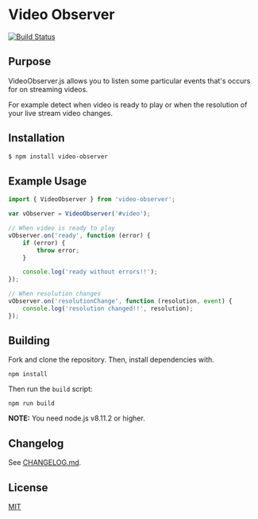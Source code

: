 # Video Observer

[![Build Status](https://travis-ci.org/morenofa/video-observer.svg?branch=master)](https://travis-ci.org/morenofa/video-observer)

## Purpose

VideoObserver.js allows you to listen some particular events that's occurs for on streaming videos. 

For example detect when video is ready to play or when the resolution of your live stream video changes.

## Installation

```bash
$ npm install video-observer
```

## Example Usage

````js
import { VideoObserver } from 'video-observer';

var vObserver = VideoObserver('#video');

// When video is ready to play
vObserver.on('ready', function (error) {
    if (error) {
        throw error;
    }

    console.log('ready without errors!!');
});

// When resolution changes
vObserver.on('resolutionChange', function (resolution, event) {
    console.log('resolution changed!!', resolution);
});
````

## Building

Fork and clone the repository. Then, install dependencies with. 

```
npm install
```

Then run the `build` script:

```
npm run build
```

__NOTE:__ You need node.js v8.11.2 or higher.

## Changelog

See [CHANGELOG.md](https://github.com/morenofa/video-observer/blob/master/CHANGELOG.md).


## License

<a rel="license" href="https://opensource.org/licenses/MIT">MIT</a>
